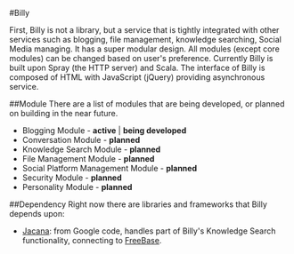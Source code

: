 #Billy

First, Billy is not a library, but a service that is tightly integrated with other services such as blogging, file management, knowledge searching, Social Media managing. It has a super modular design. All modules (except core modules) can be changed based on user's preference. Currently Billy is built upon Spray (the HTTP server) and Scala. The interface of Billy is composed of HTML with JavaScript (jQuery) providing asynchronous service.

##Module
There are a list of modules that are being developed, or planned on building in the near future.
* Blogging Module - **active** | **being developed** 
* Conversation Module - **planned**
* Knowledge Search Module - **planned**
* File Management Module - **planned**
* Social Platform Management Module - **planned**
* Security Module - **planned**
* Personality Module - **planned**

##Dependency
Right now there are libraries and frameworks that Billy depends upon:
* [Jacana](https://code.google.com/p/jacana/): from Google code, handles part of Billy's Knowledge Search functionality, connecting to [FreeBase](freebase.com).
